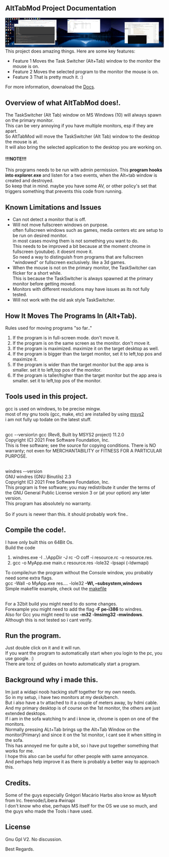 ## AltTabMod Project Documentation
![grab-landing-page](overview.gif)
This project does amazing things. Here are some key features:
- Feature 1 Moves the Task Switcher (Alt+Tab) window to the monitor the mouse is on.
- Feature 2 Moves the selected program to the monitor the mouse is on.
- Feature 3 That is pretty much it. :)

For more information, downaload the [Docs](Docs.7z).

## Overview of what AltTabMod does!.
The TaskSwitcher (Alt Tab) window on MS Windows (10) will always spawn on the primary monitor.<br />
This can be very annoying if you have multiple monitors, esp if they are apart.<br /> 
So AltTabMod will move the TaskSwitcher (Alt Tab) window to the desktop the mouse is at.<br />
It will also bring the selected application to the desktop you are working on.<br />

#### !!!NOTE!!!
This programs needs to be run with admin permission.
This **program hooks into explorer.exe** and listen for a two events, when the Alt+tab window is created and destroyed.<br />
So keep that in mind. maybe you have some AV, or other policy's set that triggers something that prevents this code from running.<br />


## Known Limitations and Issues ####
- Can not detect a monitor that is off.
- Will not move fullscreen windows on purpose.<br />
  often fullscreen windows such as games, media centers etc are setup to be run on desired monitor.<br />
  in most cases moving them is not something you want to do.<br />
  This needs to be improved a bit because at the moment chrome in fullscreen (youtube). it doesnt move it.<br />
  So need a way to distinguish from programs that are fullscreen "windowed" or fullscreen exclusively. like a 3d games.
- When the mouse is not on the primary monitor, the TaskSwitcher can flicker for a short while.<br />
  This is because the TaskSwitcher is always spawned at the primary monitor before getting moved.<br />
- Monitors with different resolutions may have issues as its not fully tested.
- Will not work with the old ask style TaskSwitcher.

## How It Moves The Programs In (Alt+Tab).
Rules used for moving programs "so far.."
1. If the program is in full-screen mode. don't move it.
2. If the program is on the same screen as the monitor. don't move it.
3. If the program is maximized. maximize it on the target desktop as well.
4. If the program is bigger than the target monitor, set it to left,top pos and maximize it.
5. If the program is wider than the target monitor but the app area is smaller. set it to left,top pos of the monitor.
6. If the program is taller/higher than the target monitor but the app area is smaller. set it to left,top pos of the monitor.

## Tools used in this project.
gcc is used on windows, to be precise mingw.<br />
most of my gnu tools (gcc, make, etc) are installed by using [msys2](https://www.msys2.org/)<br />
i am not fully up todate on the latest stuff.<br /><br />

gcc --version\n
gcc (Rev8, Built by MSYS2 project) 11.2.0<br />
Copyright (C) 2021 Free Software Foundation, Inc.<br />
This is free software; see the source for copying conditions.  There is NO<br />
warranty; not even for MERCHANTABILITY or FITNESS FOR A PARTICULAR PURPOSE.<br /><br />

windres --version<br />
GNU windres (GNU Binutils) 2.3<br />
Copyright (C) 2021 Free Software Foundation, Inc.<br />
This program is free software; you may redistribute it under the terms of<br />
the GNU General Public License version 3 or (at your option) any later version.<br />
This program has absolutely no warranty.<br /><br />
So if yours is newer than this. it should probably work fine..


## Compile the code!.
I have only built this on 64Bit Os.<br />
Build the code<br />
1. windres.exe -I ..\\AppDir -J rc -O coff -i resource.rc -o resource.res.<br />
2. gcc -o MyApp.exe main.c resource.res -lole32 -lpsapi (-ldwmapi)

To compile/run the program without the Console window, you probably need some extra flags.<br />
gcc -Wall -o MyApp.exe res.... -lole32 **-Wl, –subsystem,windows**<br />
Simple makefile example, check out the [makefile](makefile)<br /><br />

For a 32bit build you might need to do some changes.<br />
Forexample you might need to add the flag **-F pe-i386** to windres.<br />
Also for Gcc you might need to use **-m32 -lmsimg32 -mwindows**.<br />
Although this is not tested so i cant verify.

## Run the program.
Just double click on it and it will run.<br />
If you want the program to automatically start when you login to the pc, you use google. :)<br />
There are tonz of guides on howto automatically start a program.<br />


## Background why i made this.
Im just a widapi noob hacking stuff together for my own needs.<br />
So in my setup, i have two monitors at my desk/bench.<br />
But i also have a tv attached to it a couple of meters away, by hdmi cable.<br />
And my primary desktop is of course on the 1st monitor, the others are just extended desktops.<br />
If i am in the sofa watching tv and i know ie, chrome is open on one of the monitors.<br />
Normally pressing ALt+Tab brings up the Alt+Tab Window on the monitor(Primary) and since it on the 1st monitor, i cant see it when sitting in the sofa.<br />
This has annoyed me for quite a bit, so i have put together something that works for me.<br />
I hope this also can be useful for other people with same annoyance.<br />
And perhaps help improve it as there is probably a better way to approach this.<br />


## Credits.
Some of the guys especially Grégori Macário Harbs also know as Mysoft from Irc. freenode/Libera #winapi<br />
I don't know who else, perhaps MS itself for the OS we use so much, and the guys who made the Tools i have used.<br />

## License 
Gnu Gpl V2. No discussion.


Best Regards.
